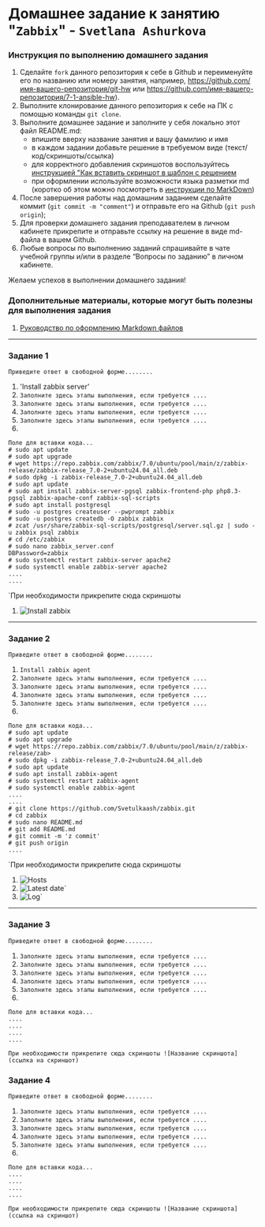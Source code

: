 # Домашнее задание к занятию "`Zabbix`" - `Svetlana Ashurkova`


### Инструкция по выполнению домашнего задания

   1. Сделайте `fork` данного репозитория к себе в Github и переименуйте его по названию или номеру занятия, например, https://github.com/имя-вашего-репозитория/git-hw или  https://github.com/имя-вашего-репозитория/7-1-ansible-hw).
   2. Выполните клонирование данного репозитория к себе на ПК с помощью команды `git clone`.
   3. Выполните домашнее задание и заполните у себя локально этот файл README.md:
      - впишите вверху название занятия и вашу фамилию и имя
      - в каждом задании добавьте решение в требуемом виде (текст/код/скриншоты/ссылка)
      - для корректного добавления скриншотов воспользуйтесь [инструкцией "Как вставить скриншот в шаблон с решением](https://github.com/netology-code/sys-pattern-homework/blob/main/screen-instruction.md)
      - при оформлении используйте возможности языка разметки md (коротко об этом можно посмотреть в [инструкции  по MarkDown](https://github.com/netology-code/sys-pattern-homework/blob/main/md-instruction.md))
   4. После завершения работы над домашним заданием сделайте коммит (`git commit -m "comment"`) и отправьте его на Github (`git push origin`);
   5. Для проверки домашнего задания преподавателем в личном кабинете прикрепите и отправьте ссылку на решение в виде md-файла в вашем Github.
   6. Любые вопросы по выполнению заданий спрашивайте в чате учебной группы и/или в разделе “Вопросы по заданию” в личном кабинете.
   
Желаем успехов в выполнении домашнего задания!
   
### Дополнительные материалы, которые могут быть полезны для выполнения задания

1. [Руководство по оформлению Markdown файлов](https://gist.github.com/Jekins/2bf2d0638163f1294637#Code)

---

### Задание 1

`Приведите ответ в свободной форме........`

1. 'Install zabbix server'
2. `Заполните здесь этапы выполнения, если требуется ....`
3. `Заполните здесь этапы выполнения, если требуется ....`
4. `Заполните здесь этапы выполнения, если требуется ....`
5. `Заполните здесь этапы выполнения, если требуется ....`
6. 

```
Поле для вставки кода...
# sudo apt update
# sudo apt upgrade
# wget https://repo.zabbix.com/zabbix/7.0/ubuntu/pool/main/z/zabbix-release/zabbix-release_7.0-2+ubuntu24.04_all.deb
# sudo dpkg -i zabbix-release_7.0-2+ubuntu24.04_all.deb
# sudo apt update
# sudo apt install zabbix-server-pgsql zabbix-frontend-php php8.3-pgsql zabbix-apache-conf zabbix-sql-scripts 
# sudo apt install postgresql
# sudo -u postgres createuser --pwprompt zabbix
# sudo -u postgres createdb -O zabbix zabbix
# zcat /usr/share/zabbix-sql-scripts/postgresql/server.sql.gz | sudo -u zabbix psql zabbix
# cd /etc/zabbix
# sudo nano zabbix_server.conf
DBPassword=zabbix
# sudo systemctl restart zabbix-server apache2
# sudo systemctl enable zabbix-server apache2 
....
....
```

`При необходимости прикрепитe сюда скриншоты
1. ![Install zabbix](https://github.com/Svetulkaash/zabbix/blob/main/img/Screenshot%20zabbix.png)


---

### Задание 2

`Приведите ответ в свободной форме........`

1. `Install zabbix agent`
2. `Заполните здесь этапы выполнения, если требуется ....`
3. `Заполните здесь этапы выполнения, если требуется ....`
4. `Заполните здесь этапы выполнения, если требуется ....`
5. `Заполните здесь этапы выполнения, если требуется ....`
6. 

```
Поле для вставки кода...
# sudo apt update
# sudo apt upgrade
# wget https://repo.zabbix.com/zabbix/7.0/ubuntu/pool/main/z/zabbix-release/zab>
# sudo dpkg -i zabbix-release_7.0-2+ubuntu24.04_all.deb
# sudo apt update
# sudo apt install zabbix-agent
# sudo systemctl restart zabbix-agent
# sudo systemctl enable zabbix-agent
....
....
# git clone https://github.com/Svetulkaash/zabbix.git
# cd zabbix
# sudo nano README.md
# git add README.md
# git commit -m 'z commit'
# git push origin
....
```

`При необходимости прикрепитe сюда скриншоты
1. ![Hosts](https://github.com/Svetulkaash/zabbix/blob/main/img/Screenshot%20hosts.png)
2. ![Latest date](https://github.com/Svetulkaash/zabbix/blob/main/img/Screenshot%20latest%20data.png)`
3. ![Log](https://github.com/Svetulkaash/zabbix/blob/main/img/Screenshot%20log%20agent1.png)`


---

### Задание 3

`Приведите ответ в свободной форме........`

1. `Заполните здесь этапы выполнения, если требуется ....`
2. `Заполните здесь этапы выполнения, если требуется ....`
3. `Заполните здесь этапы выполнения, если требуется ....`
4. `Заполните здесь этапы выполнения, если требуется ....`
5. `Заполните здесь этапы выполнения, если требуется ....`
6. 

```
Поле для вставки кода...
....
....
....
....
```

`При необходимости прикрепитe сюда скриншоты
![Название скриншота](ссылка на скриншот)`

### Задание 4

`Приведите ответ в свободной форме........`

1. `Заполните здесь этапы выполнения, если требуется ....`
2. `Заполните здесь этапы выполнения, если требуется ....`
3. `Заполните здесь этапы выполнения, если требуется ....`
4. `Заполните здесь этапы выполнения, если требуется ....`
5. `Заполните здесь этапы выполнения, если требуется ....`
6. 

```
Поле для вставки кода...
....
....
....
....
```

`При необходимости прикрепитe сюда скриншоты
![Название скриншота](ссылка на скриншот)`
